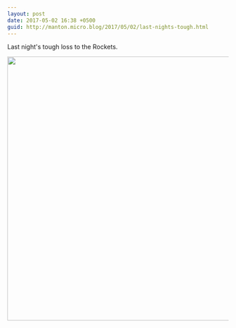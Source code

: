 ```yaml
---
layout: post
date: 2017-05-02 16:38 +0500
guid: http://manton.micro.blog/2017/05/02/last-nights-tough.html
---
```

Last night's tough loss to the Rockets.

<img src="http://manton.micro.blog/uploads/2017/6e63ac5d17.jpg" width="600" height="600" style="height: auto" />
